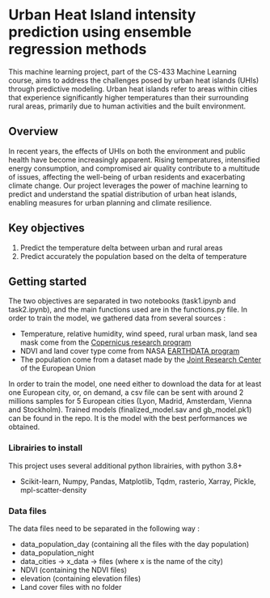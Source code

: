 # Urban Heat Island intensity prediction using ensemble regression methods

This machine learning project, part of the CS-433 Machine Learning course, aims to address the challenges posed by urban heat islands (UHIs) through predictive modeling. Urban heat islands refer to areas within cities that experience significantly higher temperatures than their surrounding rural areas, primarily due to human activities and the built environment.

## Overview

In recent years, the effects of UHIs on both the environment and public health have become increasingly apparent. Rising temperatures, intensified energy consumption, and compromised air quality contribute to a multitude of issues, affecting the well-being of urban residents and exacerbating climate change. Our project leverages the power of machine learning to predict and understand the spatial distribution of urban heat islands, enabling measures for urban planning and climate resilience.

## Key objectives
1. Predict the temperature delta between urban and rural areas
2. Predict accurately the population based on the delta of temperature

## Getting started

The two objectives are separated in two notebooks (task1.ipynb and task2.ipynb), and the main functions used are in the functions.py file. In order to train the model, we gathered data from several sources : 
- Temperature, relative humidity, wind speed, rural urban mask, land sea mask come from the [Copernicus research program](https://cds.climate.copernicus.eu/cdsapp#!/dataset/sis-urban-climate-cities%3Ftab=overview?tab=doc)
- NDVI and land cover type come from NASA [EARTHDATA program](https://appeears.earthdatacloud.nasa.gov/task/area)
- The population come from a dataset made by the [Joint Research Center](https://data.jrc.ec.europa.eu/dataset/be02937c-5a08-4732-a24a-03e0a48bdcda#dataaccess) of the European Union

In order to train the model, one need either to download the data for at least one European city, or, on demand, a csv file can be sent with around 2 millions samples for 5 European cities (Lyon, Madrid, Amsterdam, Vienna and Stockholm). Trained models (finalized_model.sav and gb_model.pk1) can be found in the repo. It is the model with the best performances we obtained.

### Librairies to install

This project uses several additional python librairies, with python 3.8+
- Scikit-learn, Numpy, Pandas, Matplotlib, Tqdm, rasterio, Xarray, Pickle, mpl-scatter-density

### Data files

The data files need to be separated in the following way :
- data_population_day (containing all the files with the day population)
- data_population_night
- data_cities -> x_data -> files (where x is the name of the city)
- NDVI (containing the NDVI files)
- elevation (containing elevation files)
- Land cover files with no folder
